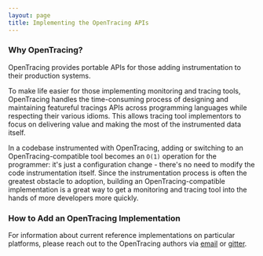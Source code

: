 ```yaml
---
layout: page
title: Implementing the OpenTracing APIs
---
```


### Why OpenTracing?

OpenTracing provides portable APIs for those adding instrumentation to their production systems.

To make life easier for those implementing monitoring and tracing tools, OpenTracing handles the time-consuming process of designing and maintaining featureful tracings APIs across programming languages while respecting their various idioms. This allows tracing tool implementors to focus on delivering value and making the most of the instrumented data itself.

In a codebase instrumented with OpenTracing, adding or switching to an OpenTracing-compatible tool becomes an `O(1)` operation for the programmer: it's just a configuration change - there's no need to modify the code instrumentation itself. Since the instrumentation process is often the greatest obstacle to adoption, building an OpenTracing-compatible implementation is a great way to get a monitoring and tracing tool into the hands of more developers more quickly.

### How to Add an OpenTracing Implementation

For information about current reference implementations on particular platforms, please reach out to the OpenTracing authors via [email](https://groups.google.com/forum/#!forum/distributed-tracing) or [gitter](https://gitter.im/opentracing/public).
